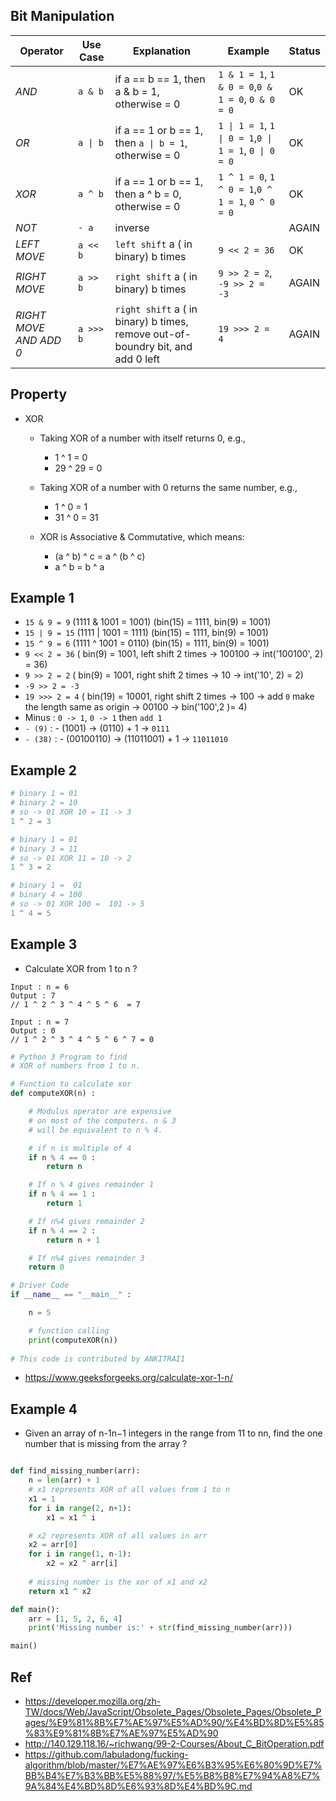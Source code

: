 ## Bit Manipulation 

| Operator |  Use Case  | Explanation | Example | Status|
| --- | ----- | -------- | ---- | ----- |
|*AND*| `a & b`| if a == b == 1, then a & b = 1, otherwise = 0| `1 & 1 = 1`, `1 & 0 = 0`,`0 & 1 = 0`, `0 & 0 = 0 `| OK | 
|*OR*| `a \| b`| if a == 1 or b == 1, then `a \| b = 1`, otherwise = 0| `1 \| 1 = 1`, `1 \| 0 = 1`,`0 \| 1 = 1`, `0 \| 0 = 0 `| OK | 
|*XOR*| `a ^ b`| if a == 1 or b == 1, then a ^ b = 0, otherwise = 0| `1 ^ 1 = 0`, `1 ^ 0 = 1`,`0 ^ 1 = 1`, `0 ^ 0 = 0`| OK | 
|*NOT*| `- a`| inverse || AGAIN | 
|*LEFT MOVE*| `a << b`| `left shift` a ( in binary) b times |`9 << 2 = 36`| OK |
|*RIGHT MOVE*| `a >> b`| `right shift` a ( in binary) b times |`9 >> 2 = 2`, `-9 >> 2 = -3`| AGAIN | 
|*RIGHT MOVE AND ADD 0*| `a >>> b`| `right shift` a ( in binary) b times, remove out-of-boundry bit, and add 0 left |`19 >>> 2 = 4`| AGAIN | 


## Property

- XOR 
    - Taking XOR of a number with itself returns 0, e.g.,
        - 1 ^ 1 = 0
        - 29 ^ 29 = 0

    - Taking XOR of a number with 0 returns the same number, e.g.,
        - 1 ^ 0 = 1
        - 31 ^ 0 = 31
    - XOR is Associative & Commutative, which means:
        - (a ^ b) ^ c = a ^ (b ^ c)
        - a ^ b = b ^ a

## Example 1 

- `15 & 9 = 9`   (1111 & 1001 = 1001) (bin(15) = 1111, bin(9) = 1001)
- `15 | 9 = 15`  (1111 | 1001 = 1111) (bin(15) = 1111, bin(9) = 1001)
- `15 ^ 9 = 6`  (1111 ^ 1001 = 0110) (bin(15) = 1111, bin(9) = 1001)
- `9 << 2 = 36` ( bin(9) = 1001, left shift 2 times -> 100100 ->  int('100100', 2) = 36)
- `9 >> 2 = 2` ( bin(9) = 1001, right shift 2 times -> 10 ->  int('10', 2) = 2)
- `-9 >> 2 = -3`  
- `19 >>> 2 = 4` ( bin(19) = 10001, right shift 2 times -> 100 -> add `0` make the length same as origin -> 00100 -> bin('100',2 )= 4)
- Minus : `0 -> 1`, `0 -> 1` then `add 1`
- `- (9)` : - (1001) -> (0110) + 1  -> `0111`
- `- (38)`  : - (00100110) -> (11011001) + 1 -> `11011010`


## Example 2

``` python 
# binary 1 = 01 
# binary 2 = 10
# so -> 01 XOR 10 = 11 -> 3 
1 ^ 2 = 3 

# binary 1 = 01 
# binary 3 = 11
# so -> 01 XOR 11 = 10 -> 2
1 ^ 3 = 2 

# binary 1 =  01 
# binary 4 = 100
# so -> 01 XOR 100 =  101 -> 5 
1 ^ 4 = 5 

```


## Example 3

- Calculate XOR from 1 to n ?

```
Input : n = 6
Output : 7
// 1 ^ 2 ^ 3 ^ 4 ^ 5 ^ 6  = 7

Input : n = 7
Output : 0
// 1 ^ 2 ^ 3 ^ 4 ^ 5 ^ 6 ^ 7 = 0
```
```python
# Python 3 Program to find 
# XOR of numbers from 1 to n. 

# Function to calculate xor 
def computeXOR(n) : 

    # Modulus operator are expensive 
    # on most of the computers. n & 3 
    # will be equivalent to n % 4. 

    # if n is multiple of 4 
    if n % 4 == 0 : 
        return n 

    # If n % 4 gives remainder 1 
    if n % 4 == 1 : 
        return 1

    # If n%4 gives remainder 2 
    if n % 4 == 2 : 
        return n + 1

    # If n%4 gives remainder 3 
    return 0

# Driver Code 
if __name__ == "__main__" : 

    n = 5

    # function calling 
    print(computeXOR(n)) 
        
# This code is contributed by ANKITRAI1 

```

- https://www.geeksforgeeks.org/calculate-xor-1-n/

## Example 4

- Given an array of n-1n−1 integers in the range from 11 to nn, find the one number that is missing from the array ?

```python

def find_missing_number(arr):
    n = len(arr) + 1
    # x1 represents XOR of all values from 1 to n
    x1 = 1
    for i in range(2, n+1):
        x1 = x1 ^ i

    # x2 represents XOR of all values in arr
    x2 = arr[0]
    for i in range(1, n-1):
        x2 = x2 ^ arr[i]
  
    # missing number is the xor of x1 and x2
    return x1 ^ x2

def main():
    arr = [1, 5, 2, 6, 4] 
    print('Missing number is:' + str(find_missing_number(arr)))

main()
```



## Ref 
- https://developer.mozilla.org/zh-TW/docs/Web/JavaScript/Obsolete_Pages/Obsolete_Pages/Obsolete_Pages/%E9%81%8B%E7%AE%97%E5%AD%90/%E4%BD%8D%E5%85%83%E9%81%8B%E7%AE%97%E5%AD%90
- http://140.129.118.16/~richwang/99-2-Courses/About_C_BitOperation.pdf
- https://github.com/labuladong/fucking-algorithm/blob/master/%E7%AE%97%E6%B3%95%E6%80%9D%E7%BB%B4%E7%B3%BB%E5%88%97/%E5%B8%B8%E7%94%A8%E7%9A%84%E4%BD%8D%E6%93%8D%E4%BD%9C.md
